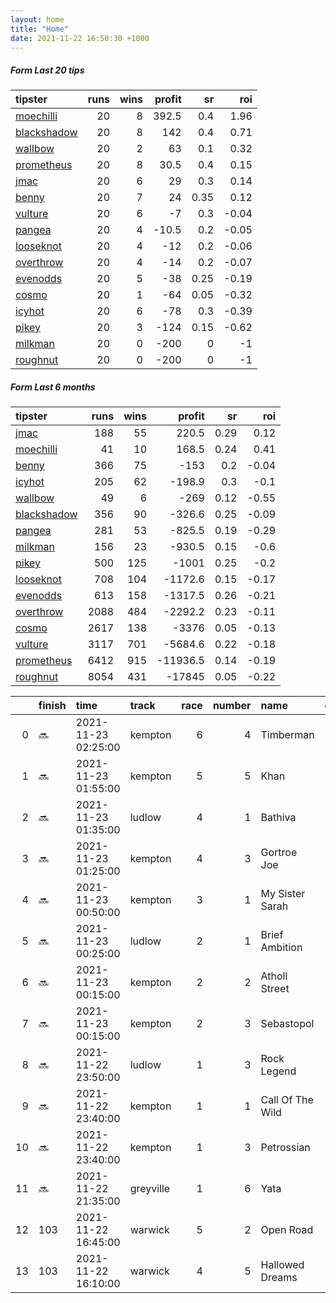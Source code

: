 ```yaml
---   
layout: home  
title: "Home"   
date: 2021-11-22 16:50:30 +1000  
---   
```



##### Form Last 20 tips   

| tipster                                                         |   runs |   wins |   profit |   sr |   roi |
|:----------------------------------------------------------------|-------:|-------:|---------:|-----:|------:|
| [moechilli](https://mrwayneo.github.io/tips/moechilli.html)     |     20 |      8 |    392.5 | 0.4  |  1.96 |
| [blackshadow](https://mrwayneo.github.io/tips/blackshadow.html) |     20 |      8 |    142   | 0.4  |  0.71 |
| [wallbow](https://mrwayneo.github.io/tips/wallbow.html)         |     20 |      2 |     63   | 0.1  |  0.32 |
| [prometheus](https://mrwayneo.github.io/tips/prometheus.html)   |     20 |      8 |     30.5 | 0.4  |  0.15 |
| [jmac](https://mrwayneo.github.io/tips/jmac.html)               |     20 |      6 |     29   | 0.3  |  0.14 |
| [benny](https://mrwayneo.github.io/tips/benny.html)             |     20 |      7 |     24   | 0.35 |  0.12 |
| [vulture](https://mrwayneo.github.io/tips/vulture.html)         |     20 |      6 |     -7   | 0.3  | -0.04 |
| [pangea](https://mrwayneo.github.io/tips/pangea.html)           |     20 |      4 |    -10.5 | 0.2  | -0.05 |
| [looseknot](https://mrwayneo.github.io/tips/looseknot.html)     |     20 |      4 |    -12   | 0.2  | -0.06 |
| [overthrow](https://mrwayneo.github.io/tips/overthrow.html)     |     20 |      4 |    -14   | 0.2  | -0.07 |
| [evenodds](https://mrwayneo.github.io/tips/evenodds.html)       |     20 |      5 |    -38   | 0.25 | -0.19 |
| [cosmo](https://mrwayneo.github.io/tips/cosmo.html)             |     20 |      1 |    -64   | 0.05 | -0.32 |
| [icyhot](https://mrwayneo.github.io/tips/icyhot.html)           |     20 |      6 |    -78   | 0.3  | -0.39 |
| [pikey](https://mrwayneo.github.io/tips/pikey.html)             |     20 |      3 |   -124   | 0.15 | -0.62 |
| [milkman](https://mrwayneo.github.io/tips/milkman.html)         |     20 |      0 |   -200   | 0    | -1    |
| [roughnut](https://mrwayneo.github.io/tips/roughnut.html)       |     20 |      0 |   -200   | 0    | -1    |

##### Form Last 6 months   

| tipster                                                         |   runs |   wins |   profit |   sr |   roi |
|:----------------------------------------------------------------|-------:|-------:|---------:|-----:|------:|
| [jmac](https://mrwayneo.github.io/tips/jmac.html)               |    188 |     55 |    220.5 | 0.29 |  0.12 |
| [moechilli](https://mrwayneo.github.io/tips/moechilli.html)     |     41 |     10 |    168.5 | 0.24 |  0.41 |
| [benny](https://mrwayneo.github.io/tips/benny.html)             |    366 |     75 |   -153   | 0.2  | -0.04 |
| [icyhot](https://mrwayneo.github.io/tips/icyhot.html)           |    205 |     62 |   -198.9 | 0.3  | -0.1  |
| [wallbow](https://mrwayneo.github.io/tips/wallbow.html)         |     49 |      6 |   -269   | 0.12 | -0.55 |
| [blackshadow](https://mrwayneo.github.io/tips/blackshadow.html) |    356 |     90 |   -326.6 | 0.25 | -0.09 |
| [pangea](https://mrwayneo.github.io/tips/pangea.html)           |    281 |     53 |   -825.5 | 0.19 | -0.29 |
| [milkman](https://mrwayneo.github.io/tips/milkman.html)         |    156 |     23 |   -930.5 | 0.15 | -0.6  |
| [pikey](https://mrwayneo.github.io/tips/pikey.html)             |    500 |    125 |  -1001   | 0.25 | -0.2  |
| [looseknot](https://mrwayneo.github.io/tips/looseknot.html)     |    708 |    104 |  -1172.6 | 0.15 | -0.17 |
| [evenodds](https://mrwayneo.github.io/tips/evenodds.html)       |    613 |    158 |  -1317.5 | 0.26 | -0.21 |
| [overthrow](https://mrwayneo.github.io/tips/overthrow.html)     |   2088 |    484 |  -2292.2 | 0.23 | -0.11 |
| [cosmo](https://mrwayneo.github.io/tips/cosmo.html)             |   2617 |    138 |  -3376   | 0.05 | -0.13 |
| [vulture](https://mrwayneo.github.io/tips/vulture.html)         |   3117 |    701 |  -5684.6 | 0.22 | -0.18 |
| [prometheus](https://mrwayneo.github.io/tips/prometheus.html)   |   6412 |    915 | -11936.5 | 0.14 | -0.19 |
| [roughnut](https://mrwayneo.github.io/tips/roughnut.html)       |   8054 |    431 | -17845   | 0.05 | -0.22 |

|    | finish   | time                | track     |   race |   number | name             |   odds | tipster            |
|---:|:---------|:--------------------|:----------|-------:|---------:|:-----------------|-------:|:-------------------|
|  0 | :soon:   | 2021-11-23 02:25:00 | kempton   |      6 |        4 | Timberman        |   4.5  | overthrow          |
|  1 | :soon:   | 2021-11-23 01:55:00 | kempton   |      5 |        5 | Khan             |   3.5  | vulture            |
|  2 | :soon:   | 2021-11-23 01:35:00 | ludlow    |      4 |        1 | Bathiva          |   3.5  | overthrow          |
|  3 | :soon:   | 2021-11-23 01:25:00 | kempton   |      4 |        3 | Gortroe Joe      |   3.75 | overthrow          |
|  4 | :soon:   | 2021-11-23 00:50:00 | kempton   |      3 |        1 | My Sister Sarah  |   1.6  | overthrow          |
|  5 | :soon:   | 2021-11-23 00:25:00 | ludlow    |      2 |        1 | Brief Ambition   |   1.26 | evenodds,overthrow |
|  6 | :soon:   | 2021-11-23 00:15:00 | kempton   |      2 |        2 | Atholl Street    |   2.5  | evenodds,overthrow |
|  7 | :soon:   | 2021-11-23 00:15:00 | kempton   |      2 |        3 | Sebastopol       |   2.25 | vulture            |
|  8 | :soon:   | 2021-11-22 23:50:00 | ludlow    |      1 |        3 | Rock Legend      |   2.45 | overthrow          |
|  9 | :soon:   | 2021-11-22 23:40:00 | kempton   |      1 |        1 | Call Of The Wild |   1.5  | vulture,milkman    |
| 10 | :soon:   | 2021-11-22 23:40:00 | kempton   |      1 |        3 | Petrossian       |   2.8  | overthrow,milkman  |
| 11 | :soon:   | 2021-11-22 21:35:00 | greyville |      1 |        6 | Yata             |   0    | vulture            |
| 12 | 103      | 2021-11-22 16:45:00 | warwick   |      5 |        2 | Open Road        |  14    | vulture            |
| 13 | 103      | 2021-11-22 16:10:00 | warwick   |      4 |        5 | Hallowed Dreams  |   6    | pangea             |